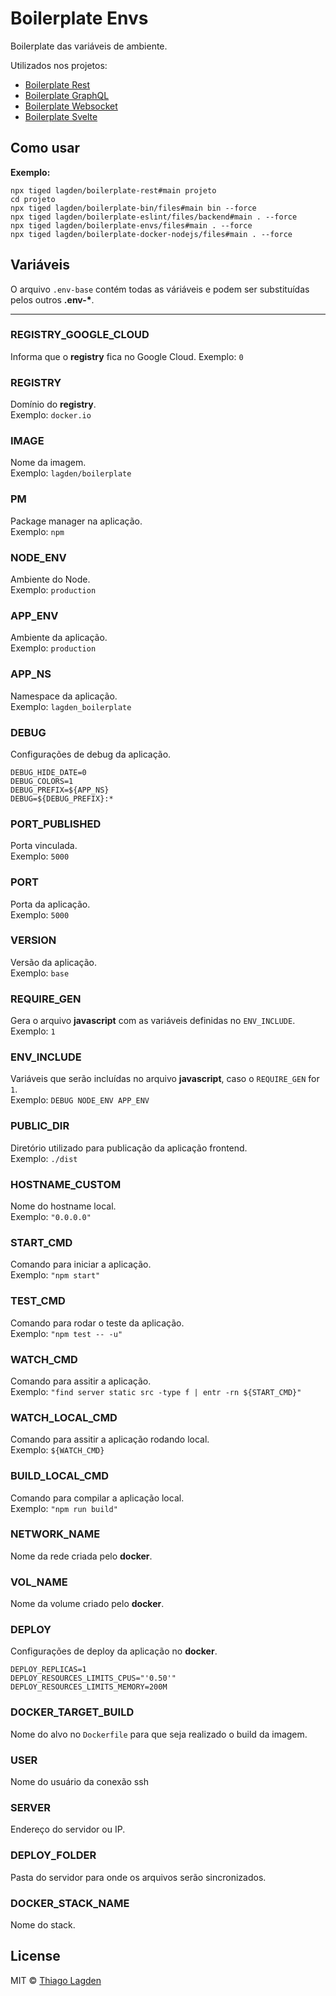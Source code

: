 # Boilerplate Envs

Boilerplate das variáveis de ambiente.

Utilizados nos projetos:

- [Boilerplate Rest](https://github.com/lagden/boilerplate-rest)
- [Boilerplate GraphQL](https://github.com/lagden/boilerplate-gql)
- [Boilerplate Websocket](https://github.com/lagden/boilerplate-ws)
- [Boilerplate Svelte](https://github.com/lagden/boilerplate-svelte)


## Como usar

**Exemplo:**

```shell
npx tiged lagden/boilerplate-rest#main projeto
cd projeto
npx tiged lagden/boilerplate-bin/files#main bin --force
npx tiged lagden/boilerplate-eslint/files/backend#main . --force
npx tiged lagden/boilerplate-envs/files#main . --force
npx tiged lagden/boilerplate-docker-nodejs/files#main . --force
```


## Variáveis

O arquivo `.env-base` contém todas as váriáveis e podem ser substituídas pelos outros **.env-\***.

---

### REGISTRY_GOOGLE_CLOUD

Informa que o **registry** fica no Google Cloud.
Exemplo: `0`

### REGISTRY

Domínio do **registry**.  
Exemplo: `docker.io`


### IMAGE

Nome da imagem.  
Exemplo: `lagden/boilerplate`


### PM

Package manager na aplicação.  
Exemplo: `npm`


### NODE_ENV

Ambiente do Node.  
Exemplo: `production`


### APP_ENV

Ambiente da aplicação.  
Exemplo: `production`


### APP_NS

Namespace da aplicação.  
Exemplo: `lagden_boilerplate`


### DEBUG

Configurações de debug da aplicação.

```
DEBUG_HIDE_DATE=0
DEBUG_COLORS=1
DEBUG_PREFIX=${APP_NS}
DEBUG=${DEBUG_PREFIX}:*
```


### PORT_PUBLISHED

Porta vinculada.  
Exemplo: `5000`


### PORT

Porta da aplicação.  
Exemplo: `5000`


### VERSION

Versão da aplicação.  
Exemplo: `base`


### REQUIRE_GEN

Gera o arquivo **javascript** com as variáveis definidas no `ENV_INCLUDE`.  
Exemplo: `1`


### ENV_INCLUDE

Variáveis que serão incluídas no arquivo **javascript**, caso o `REQUIRE_GEN` for `1`.  
Exemplo: `DEBUG NODE_ENV APP_ENV`


### PUBLIC_DIR

Diretório utilizado para publicação da aplicação frontend.  
Exemplo: `./dist`


### HOSTNAME_CUSTOM

Nome do hostname local.  
Exemplo: `"0.0.0.0"`


### START_CMD

Comando para iniciar a aplicação.  
Exemplo: `"npm start"`


### TEST_CMD

Comando para rodar o teste da aplicação.  
Exemplo: `"npm test -- -u"`


### WATCH_CMD

Comando para assitir a aplicação.  
Exemplo: `"find server static src -type f | entr -rn ${START_CMD}"`


### WATCH_LOCAL_CMD

Comando para assitir a aplicação rodando local.  
Exemplo: `${WATCH_CMD}`


### BUILD_LOCAL_CMD
Comando para compilar a aplicação local.  
Exemplo: `"npm run build"`


### NETWORK_NAME

Nome da rede criada pelo **docker**.


### VOL_NAME

Nome da volume criado pelo **docker**.


### DEPLOY

Configurações de deploy da aplicação no **docker**.

```
DEPLOY_REPLICAS=1
DEPLOY_RESOURCES_LIMITS_CPUS="'0.50'"
DEPLOY_RESOURCES_LIMITS_MEMORY=200M
```


### DOCKER_TARGET_BUILD

Nome do alvo no `Dockerfile` para que seja realizado o build da imagem.


### USER

Nome do usuário da conexão ssh


### SERVER

Endereço do servidor ou IP.


### DEPLOY_FOLDER

Pasta do servidor para onde os arquivos serão sincronizados.


### DOCKER_STACK_NAME

Nome do stack.


## License

MIT © [Thiago Lagden](https://github.com/lagden)
